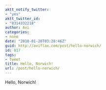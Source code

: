 ```yaml
---
aktt_notify_twitter:
- "yes"
aktt_twitter_id:
- "8314332218"
author: Avi
categories:
- none
date: "2010-01-28T03:28:46Z"
guid: http://aviflax.com/post/hello-norwich/
id: 817
tags:
- tweet
title: Hello, Norwich!
url: /post/hello-norwich/
---
```

Hello, Norwich!